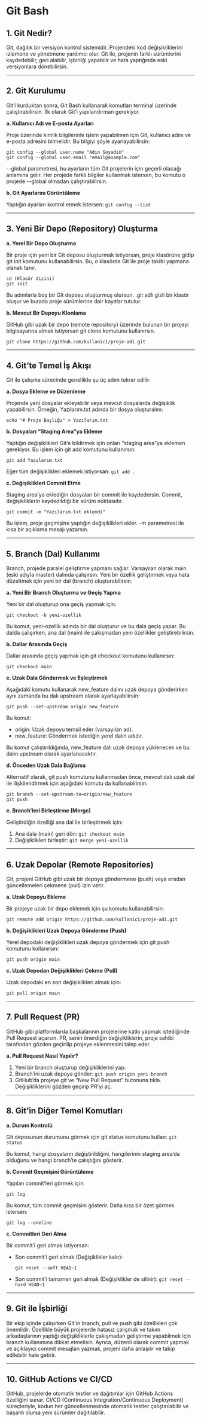 # Git Bash

## 1. Git Nedir?

Git, dağıtık bir versiyon kontrol sistemidir. Projendeki kod değişikliklerini izlemene ve yönetmene yardımcı olur. Git ile, projenin farklı sürümlerini kaydedebilir, geri alabilir, işbirliği yapabilir ve hata yaptığında eski versiyonlara dönebilirsin.

---

## 2. Git Kurulumu

Git’i kurduktan sonra, Git Bash kullanarak komutları terminal üzerinde çalıştırabilirsin. İlk olarak Git’i yapılandırman gerekiyor.

**a. Kullanıcı Adı ve E-posta Ayarları**

Proje üzerinde kimlik bilgilerinle işlem yapabilmen için Git, kullanıcı adını ve e-posta adresini bilmelidir. Bu bilgiyi şöyle ayarlayabilirsin:
```
git config --global user.name "Adın Soyadın"
git config --global user.email "email@example.com"
```
--global parametresi, bu ayarların tüm Git projelerin için geçerli olacağı anlamına gelir. Her projede farklı bilgiler kullanmak istersen, bu komutu o projede --global olmadan çalıştırabilirsin.

**b. Git Ayarlarını Görüntüleme**

Yaptığın ayarları kontrol etmek istersen:
`git config --list`

---

## 3. Yeni Bir Depo (Repository) Oluşturma

**a. Yerel Bir Depo Oluşturma**

Bir proje için yeni bir Git deposu oluşturmak istiyorsan, proje klasörüne gidip git init komutunu kullanabilirsin. Bu, o klasörde Git ile proje takibi yapmana olanak tanır.
```
cd (Klasör dizini)
git init
```
Bu adımlarla boş bir Git deposu oluşturmuş olursun. .git adlı gizli bir klasör oluşur ve burada proje sürümlerine dair kayıtlar tutulur.

**b. Mevcut Bir Depoyu Klonlama**

GitHub gibi uzak bir depo (remote repository) üzerinde bulunan bir projeyi bilgisayarına almak istiyorsan git clone komutunu kullanırsın.

`git clone https://github.com/kullanici/proje-adi.git`

---

## 4. Git’te Temel İş Akışı

Git ile çalışma sürecinde genellikle şu üç adım tekrar edilir:

**a. Dosya Ekleme ve Düzenleme**

Projende yeni dosyalar ekleyebilir veya mevcut dosyalarda değişiklik yapabilirsin. Örneğin, Yazılarım.txt adında bir dosya oluşturalım:

`echo "# Proje Başlığı" > Yazılarım.txt`

**b. Dosyaları “Staging Area”ya Ekleme**

Yaptığın değişiklikleri Git’e bildirmek için onları “staging area”ya eklemen gerekiyor. Bu işlem için git add komutunu kullanırsın:

`git add Yazılarım.txt`

Eğer tüm değişiklikleri eklemek istiyorsan: `git add .`

**c. Değişiklikleri Commit Etme**

Staging area’ya eklediğin dosyaları bir commit ile kaydedersin. Commit, değişikliklerin kaydedildiği bir sürüm noktasıdır.

`git commit -m "Yazılarım.txt eklendi"`

Bu işlem, proje geçmişine yaptığın değişiklikleri ekler. -m parametresi ile kısa bir açıklama mesajı yazarsın.

---

## 5. Branch (Dal) Kullanımı

Branch, projede paralel geliştirme yapmanı sağlar. Varsayılan olarak main (eski adıyla master) dalında çalışırsın. Yeni bir özellik geliştirmek veya hata düzeltmek için yeni bir dal (branch) oluşturabilirsin.

**a. Yeni Bir Branch Oluşturma ve Geçiş Yapma**

Yeni bir dal oluşturup ona geçiş yapmak için:

`git checkout -b yeni-ozellik`

Bu komut, yeni-ozellik adında bir dal oluşturur ve bu dala geçiş yapar. Bu dalda çalışırken, ana dal (main) ile çakışmadan yeni özellikler geliştirebilirsin.

**b. Dallar Arasında Geçiş**

Dallar arasında geçiş yapmak için git checkout komutunu kullanırsın:

`git checkout main`

**c. Uzak Dala Göndermek ve Eşleştirmek**

Aşağıdaki komutu kullanarak new_feature dalını uzak depoya gönderirken aynı zamanda bu dalı upstream olarak ayarlayabilirsin:

`git push --set-upstream origin new_feature`

Bu komut:

- origin: Uzak depoyu temsil eder (varsayılan ad).
- new_feature: Göndermek istediğin yerel dalın adıdır.

Bu komut çalıştırıldığında, new_feature dalı uzak depoya yüklenecek ve bu dalın upstream olarak ayarlanacaktır.

**d. Önceden Uzak Dala Bağlama**

Alternatif olarak, git push komutunu kullanmadan önce, mevcut dalı uzak dal ile ilişkilendirmek için aşağıdaki komutu da kullanabilirsin:
```
git branch --set-upstream-to=origin/new_feature
git push
```

**e. Branch’leri Birleştirme (Merge)**

Geliştirdiğin özelliği ana dal ile birleştirmek için:

1. Ana dala (main) geri dön: `git checkout main`
2. Değişiklikleri birleştir: `git merge yeni-ozellik`

---

## 6. Uzak Depolar (Remote Repositories)

Git, projeni GitHub gibi uzak bir depoya göndermene (push) veya oradan güncellemeleri çekmene (pull) izin verir.

**a. Uzak Depoyu Ekleme**

Bir projeye uzak bir depo eklemek için şu komutu kullanabilirsin:

`git remote add origin https://github.com/kullanici/proje-adi.git`

**b. Değişiklikleri Uzak Depoya Gönderme (Push)**

Yerel depodaki değişiklikleri uzak depoya göndermek için git push komutunu kullanırsın:

`git push origin main`

**c. Uzak Depodan Değişiklikleri Çekme (Pull)**

Uzak depodaki en son değişiklikleri almak için:

`git pull origin main`

---

## 7. Pull Request (PR)

GitHub gibi platformlarda başkalarının projelerine katkı yapmak istediğinde Pull Request açarsın. PR, senin önerdiğin değişikliklerin, proje sahibi tarafından gözden geçirilip projeye eklenmesini talep eder.

**a. Pull Request Nasıl Yapılır?**

1. Yeni bir branch oluşturup değişikliklerini yap.
2. Branch’ini uzak depoya gönder: `git push origin yeni-branch`
3. GitHub’da projeye git ve “New Pull Request” butonuna tıkla. Değişikliklerini gözden geçirip PR’yi aç.

---

## 8. Git’in Diğer Temel Komutları

**a. Durum Kontrolü**

Git deposunun durumunu görmek için git status komutunu kullan:
`git status`

Bu komut, hangi dosyaların değiştirildiğini, hangilerinin staging area’da olduğunu ve hangi branch’te çalıştığını gösterir.

**b. Commit Geçmişini Görüntüleme**

Yapılan commit’leri görmek için:

`git log`

Bu komut, tüm commit geçmişini gösterir. Daha kısa bir özet görmek istersen:

`git log --oneline`

**c. Commitleri Geri Alma**

Bir commit’i geri almak istiyorsan:

- Son commit’i geri almak (Değişiklikler kalır):

  `git reset --soft HEAD~1`

- Son commit’i tamamen geri almak (Değişiklikler de silinir):
  `git reset --hard HEAD~1`

---

## 9. Git ile İşbirliği

Bir ekip içinde çalışırken Git’in branch, pull ve push gibi özellikleri çok önemlidir. Özellikle büyük projelerde hatasız çalışmak ve takım arkadaşlarının yaptığı değişikliklerle çakışmadan geliştirme yapabilmek için branch kullanımına dikkat etmelisin. Ayrıca, düzenli olarak commit yapmak ve açıklayıcı commit mesajları yazmak, projeni daha anlaşılır ve takip edilebilir hale getirir.

---

## 10. GitHub Actions ve CI/CD

GitHub, projelerde otomatik testler ve dağıtımlar için GitHub Actions özelliğini sunar. CI/CD (Continuous Integration/Continuous Deployment) süreçleriyle, kodun her güncellenmesinde otomatik testler çalıştırılabilir ve başarılı olursa yeni sürümler dağıtılabilir.
